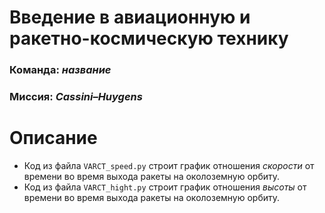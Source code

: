 #  Введение в авиационную и ракетно-космическую технику

### Команда: ***название***
### Миссия: ***Cassini–Huygens***

# Описание

+ Код из файла `VARCT_speed.py` строит график отношения *скорости* от времени во время выхода ракеты на околоземную орбиту.
+ Код из файла `VARCT_hight.py` строит график отношения *высоты* от времени во время выхода ракеты на околоземную орбиту.
